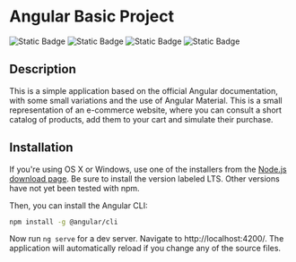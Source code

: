 # Angular Basic Project


![Static Badge](https://img.shields.io/badge/HTML5-black?style=for-the-badge&logo=html5)
![Static Badge](https://img.shields.io/badge/CSS3-black?style=for-the-badge&logo=css3&logoColor=blue)
![Static Badge](https://img.shields.io/badge/TYPESCRIPT-black?style=for-the-badge&logo=typescript)
![Static Badge](https://img.shields.io/badge/ANGULAR-black?style=for-the-badge&logo=Angular&logoColor=red)

## Description
This is a simple application based on the official Angular documentation, with some small variations and the use of Angular Material. This is a small representation of an e-commerce website, where you can consult a short catalog of products, add them to your cart and simulate their purchase.

## Installation
If you're using OS X or Windows, use one of the installers from the [Node.js download page](https://nodejs.org/en/download/). Be sure to install the version labeled LTS. Other versions have not yet been tested with npm.

Then, you can install the Angular CLI:
```bash
npm install -g @angular/cli
```

Now run `ng serve` for a dev server. Navigate to http://localhost:4200/. The application will automatically reload if you change any of the source files.

